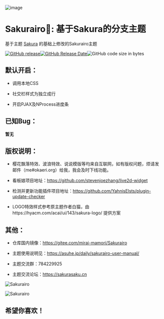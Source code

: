 ![image](https://cdn.jsdelivr.net/gh/mirai-mamori/web-img/img/ThemeAD~1.gif)

Sakurairo🌸: 基于Sakura的分支主题
===

基于主题 [Sakura](https://github.com/mashirozx/Sakura) 的基础上修改的Sakurairo主题

[![GitHub release](https://img.shields.io/github/v/release/mirai-mamori/Sakurairo.svg?style=for-the-badge&logo=appveyor)](https://github.com/mirai-mamori/Sakurairo/releases/latest)[![GitHub Release Date](https://img.shields.io/github/release-date/mirai-mamori/Sakurairo?style=for-the-badge&logo=appveyor)](https://github.com/mirai-mamori/Sakurairo/releases)![GitHub code size in bytes](https://img.shields.io/github/languages/code-size/mirai-mamori/Sakurairo?style=for-the-badge&logo=appveyor) 

## 默认开启：

- 调用本地CSS

- 社交栏样式为独立成行

- 开启PJAX及NProcess进度条

## 已知Bug：

**暂无**

## 版权说明：

- 樱花飘落特效、波浪特效、说说模版等均来自互联网，如有版权问题，烦请发邮件（me#okaeri.org）给我，我会及时下线功能。

- 看板娘项目地址：https://github.com/stevenjoezhang/live2d-widget

- 检测并更新功能插件项目地址：https://github.com/YahnisElsts/plugin-update-checker

- LOGO特效样式参考原主题作者白猫，由https://hyacm.com/acai/ui/143/sakura-logo/ 提供方案

## 其他：

- 仓库国内镜像：https://gitee.com/mirai-mamori/Sakurairo

- 主题使用说明见：<https://asuhe.jp/daily/sakurairo-user-manual/>

- 主题交流群：784229925

- 主题交流论坛：https://sakurasaku.cn

![Sakurairo](https://cdn.jsdelivr.net/gh/mirai-mamori/web-img/img/gethelp.png)

![Sakurairo](https://cdn.jsdelivr.net/gh/mirai-mamori/web-img/img/giveme.png)

## 希望你喜欢！

